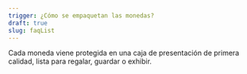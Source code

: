 ```yaml
---
trigger: ¿Cómo se empaquetan las monedas?
draft: true
slug: faqList
---
```


Cada moneda viene protegida en una caja de presentación de primera calidad, lista para regalar, guardar o exhibir.
